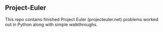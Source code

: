 ## Project-Euler
This repo contains finished Project Euler (projecteuler.net) problems worked out in Python along with simple walkthroughs.
